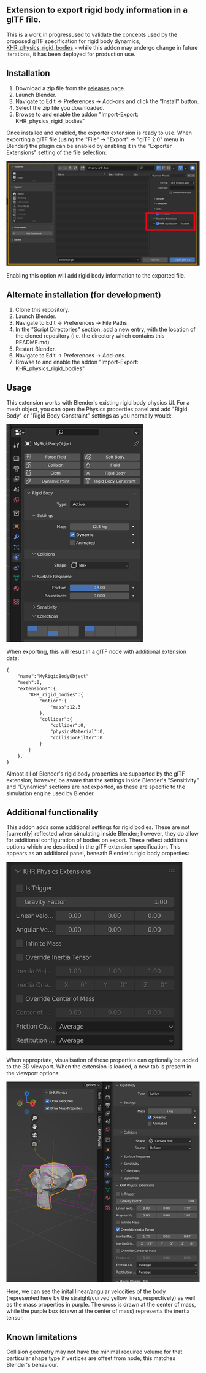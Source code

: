 ## Extension to export rigid body information in a glTF file.

This is a work in progressused to validate the concepts used by the proposed
glTF specification for rigid body dynamics, [KHR_physics_rigid_bodies](https://github.com/eoineoineoin/glTF_Physics) - while this addon may undergo change in future iterations, it has been deployed for production use.

## Installation

1. Download a zip file from the [releases](https://github.com/eoineoineoin/glTF_Physics_Blender_Exporter/releases) page.
2. Launch Blender.
3. Navigate to Edit → Preferences → Add-ons and click the "Install" button.
4. Select the zip file you downloaded.
5. Browse to and enable the addon "Import-Export: KHR\_physics\_rigid\_bodies"

Once installed and enabled, the exporter extension is ready to use. When exporting a glTF file (using the "File" → "Export" → "glTF 2.0" menu in Blender) the plugin can be enabled by enabling it in the "Exporter Extensions" setting of the file selection:

![glTF export window](doc/ExportWindow.png)

Enabling this option will add rigid body information to the exported file.

## Alternate installation (for development)

1. Clone this repository.
2. Launch Blender.
3. Navigate to Edit → Preferences → File Paths.
4. In the "Script Directories" section, add a new entry, with the location of the cloned repository (i.e. the directory which contains this README.md)
5. Restart Blender.
6. Navigate to Edit → Preferences → Add-ons.
7. Browse to and enable the addon "Import-Export: KHR\_physics\_rigid\_bodies"


## Usage

This extension works with Blender's existing rigid body physics UI. For a mesh object, you can open the Physics properties panel and add "Rigid Body" or "Rigid Body Constraint" settings as you normally would:

![Rigid Body Properties](doc/PhysicsProperties_RigidBody.png)

When exporting, this will result in a glTF node with additional extension data:

```
{
    "name":"MyRigidBodyObject"
    "mesh":0,
    "extensions":{
        "KHR_rigid_bodies":{
            "motion":{
                "mass":12.3
            },
            "collider":{
                "collider":0,
                "physicsMaterial":0,
                "collisionFilter":0
            }
        }
    },
}
```

Almost all of Blender's rigid body properties are supported by the glTF extension; however, be aware that the settings inside Blender's "Sensitivity" and "Dynamics" sections are not exported, as these are specific to the simulation engine used by Blender.

## Additional functionality

This addon adds some additional settings for rigid bodies. These are not \[currently\] reflected when simulating inside Blender; however, they do allow for additional configuration of bodies on export. These reflect additional options which are described in the glTF extension specification. This appears as an additional panel, beneath Blender's rigid body properties:

![Additional options](doc/PhysicsProperties_ExtensionOptions.png)

When appropriate, visualisation of these properties can optionally be added to the 3D viewport. When the extension is loaded, a new tab is present in the viewport options:

![Viewport options](doc/3DViewport_ExtensionOptions.png)

Here, we can see the inital linear/angular velocities of the body (represented here by the straight/curved yellow lines, respectively) as well as the mass properties in purple. The cross is drawn at the center of mass, while the purple box (drawn at the center of mass) represents the inertia tensor.

## Known limitations

Collision geometry may not have the minimal required volume for that particular shape type if vertices are offset from node; this matches Blender's behaviour.

